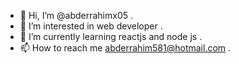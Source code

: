 - 👋 Hi, I’m @abderrahimx05 .
- 👀 I’m interested in web developer .
- 🌱 I’m currently learning reactjs and node js .
- 📫 How to reach me abderrahim581@hotmail.com .


